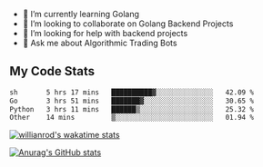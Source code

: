 
- 🌱 I’m currently learning Golang
- 👯 I’m looking to collaborate on Golang Backend Projects
- 🤔 I’m looking for help with backend projects
- 💬 Ask me about Algorithmic Trading Bots

## My Code Stats

<!--START_SECTION:waka-->

```txt
sh       5 hrs 17 mins   ██████████▓░░░░░░░░░░░░░░   42.09 %
Go       3 hrs 51 mins   ███████▓░░░░░░░░░░░░░░░░░   30.65 %
Python   3 hrs 11 mins   ██████▒░░░░░░░░░░░░░░░░░░   25.32 %
Other    14 mins         ▒░░░░░░░░░░░░░░░░░░░░░░░░   01.94 %
```

<!--END_SECTION:waka-->

[![willianrod's wakatime stats](https://github-readme-stats.vercel.app/api/wakatime?username=holdandup&layout=compact&theme=react&custom_title=Wakatime%20All%20Time%20Stats&langs_count=8)](https://github.com/anuraghazra/github-readme-stats)

[![Anurag's GitHub stats](https://github-readme-stats.vercel.app/api?username=Kevinbarrero)](https://github.com/anuraghazra/github-readme-stats)




